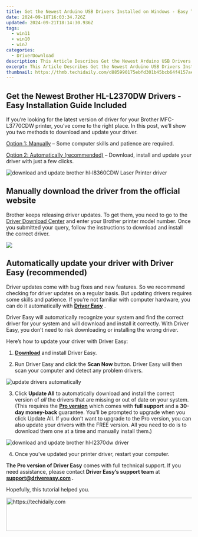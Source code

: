 ```yaml
---
title: Get the Newest Arduino USB Drivers Installed on Windows - Easy Tutorial Included!
date: 2024-09-18T16:03:34.726Z
updated: 2024-09-21T18:14:30.936Z
tags:
  - win11
  - win10
  - win7
categories:
  - DriverDownload
description: This Article Describes Get the Newest Arduino USB Drivers Installed on Windows - Easy Tutorial Included!
excerpt: This Article Describes Get the Newest Arduino USB Drivers Installed on Windows - Easy Tutorial Included!
thumbnail: https://thmb.techidaily.com/d885990175ebfd301b45bcb64f4157ae788a5f9cafe52f432572d6e312400466.jpg
---
```


## Get the Newest Brother HL-L2370DW Drivers - Easy Installation Guide Included

If you’re looking for the latest version of driver for your Brother MFC-L3770CDW printer, you’ve come to the right place. In this post, we’ll show you two methods to download and update your driver.

[Option 1: Manually](https://tools.techidaily.com/drivereasy/download/) – Some computer skills and patience are required.

[Option 2: Automatically (recommended)](https://www.drivereasy.com/knowledge/download-brother-hl-l2370dw-printer-driver/#option2) – Download, install and update your driver with just a few clicks.

![download and update brother hl-l8360CDW Laser Printer driver](https://images.drivereasy.com/wp-content/uploads/2021/01/brother-printer-featured-image-1200x1200.jpg)

## Manually download the driver from the official website

 Brother keeps releasing driver updates. To get them, you need to go to the [Driver Download Center](https://www.brother-usa.com/brother-support/driver-downloads) and enter your Brother printer model number. Once you submitted your query, follow the instructions to download and install the correct driver.

![](https://images.drivereasy.com/wp-content/uploads/2021/01/brother-printer-driver-update.png)

## Automatically update your driver with Driver Easy (recommended)

 Driver updates come with bug fixes and new features. So we recommend checking for driver updates on a regular basis. But updating drivers requires some skills and patience. If you’re not familiar with computer hardware, you can do it automatically with **[Driver Easy](https://tools.techidaily.com/drivereasy/download/)**  .

 Driver Easy will automatically recognize your system and find the correct driver for your system and will download and install it correctly. With Driver Easy, you don’t need to risk downloading or installing the wrong driver.

Here’s how to update your driver with Driver Easy:

 1) **[Download](https://tools.techidaily.com/drivereasy/download/)**  and install Driver Easy.

 2) Run Driver Easy and click the **Scan Now** button. Driver Easy will then scan your computer and detect any problem drivers.

![update drivers automatically](https://images.drivereasy.com/wp-content/uploads/2020/09/scan-now-driver-easy-1.png)

 3) Click **Update All** to automatically download and install the correct version of _all_ the drivers that are missing or out of date on your system.  
 (This requires the **[Pro version](https://tools.techidaily.com/drivereasy/download/)**  which comes with **full support**  and a **30-day money-back**  guarantee. You’ll be prompted to upgrade when you click Update All. If you don’t want to upgrade to the Pro version, you can also update your drivers with the FREE version. All you need to do is to download them one at a time and manually install them.)

![download and update brother hl-l2370dw driver](https://images.drivereasy.com/wp-content/uploads/2021/04/2370DW-1200x903.png)

4) Once you’ve updated your printer driver, restart your computer.

**The Pro version of Driver Easy** comes with full technical support. If you need assistance, please contact **Driver Easy’s support team** at **[support@drivereasy.com](https://tools.techidaily.com/drivereasy/download/) .**

Hopefully, this tutorial helped you.

<ins class="adsbygoogle"
     style="display:block"
     data-ad-format="autorelaxed"
     data-ad-client="ca-pub-7571918770474297"
     data-ad-slot="1223367746"></ins>

<ins class="adsbygoogle"
     style="display:block"
     data-ad-client="ca-pub-7571918770474297"
     data-ad-slot="8358498916"
     data-ad-format="auto"
     data-full-width-responsive="true"></ins>



<!-- affiliate ads begin -->
<a href="https://ephamedtechinc.pxf.io/c/5597632/2137201/26400" target="_top" id="2137201">
  <img src="//a.impactradius-go.com/display-ad/26400-2137201" border="0" alt="https://techidaily.com" width="728" height="90"/>
</a>
<img height="0" width="0" src="https://ephamedtechinc.pxf.io/i/5597632/2137201/26400" style="position:absolute;visibility:hidden;" border="0" />
<!-- affiliate ads end -->

